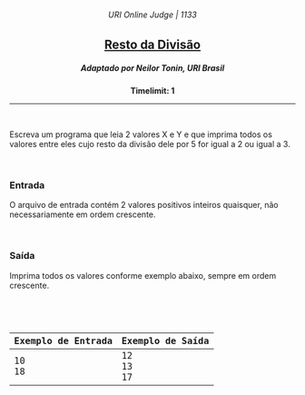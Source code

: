 <h6 align="center">URI Online Judge | 1133</h6>
<h2 align="center">
  <a href="https://www.urionlinejudge.com.br/judge/pt/problems/view/1133">
    Resto da Divisão
  </a>
</h2>
<h5 align="center">Adaptado por Neilor Tonin, URI  Brasil</h5>
<p align="center"><b>Timelimit: 1</b></p>
<hr>
<br>
<p>
  Escreva um programa que leia 2 valores X e Y e que imprima todos os valores entre eles cujo resto da divisão dele por 5 for igual a 2 ou igual a 3.
</p>
<br>
<h3>Entrada</h3>
<p>
  O arquivo de entrada contém 2 valores positivos inteiros quaisquer, não necessariamente em ordem crescente.
</p>
<br>
<h3>Saída</h3>
<p>
  Imprima todos os valores conforme exemplo abaixo, sempre em ordem crescente.
</p>
<br>
<code>
  <table width="100%">
    <thead>
      <th>Exemplo de Entrada</th>
      <th>Exemplo de Saída</th>
    </thead>
    <tbody>
      <tr>
        <td>10<br>18</td>
        <td>12<br>13<br>17</td>
      </tr>
    </tbody>
  </table>
</code>